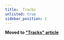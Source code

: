 ```yaml
---
title:  Tracks
unlisted: true
sidebar_position: 2
---
```



**Moved to ["Tracks" article](./index.md)**

